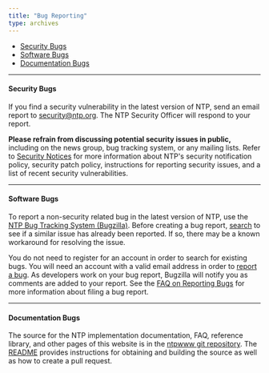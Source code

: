 ```yaml
---
title: "Bug Reporting"
type: archives
---
```


* [Security Bugs](#security-bugs)
* [Software Bugs](#software-bugs)
* [Documentation Bugs](#documentation-bugs)

* * *

#### Security Bugs

If you find a security vulnerability in the latest version of NTP, send an email report to [security@ntp.org](mailto:security@ntp.org). The NTP Security Officer will respond to your report.

**Please refrain from discussing potential security issues in public,** including on the news group, bug tracking system, or any mailing lists. Refer to [Security Notices](https://support.ntp.org/bin/view/Main/SecurityNotice) for more information about NTP's security notification policy, security patch policy, instructions for reporting security issues, and a list of recent security vulnerabilities.

* * *

#### Software Bugs

To report a non-security related bug in the latest version of NTP, use the [NTP Bug Tracking System (Bugzilla)](https://bugs.ntp.org/). Before creating a bug report, [search](https://bugs.ntp.org/query.cgi) to see if a similar issue has already been reported. If so, there may be a known workaround for resolving the issue.

You do not need to register for an account in order to search for existing bugs. You will need an account with a valid email address in order to [report a bug](https://bugs.ntp.org/enter_bug.cgi). As developers work on your bug report, Bugzilla will notify you as comments are added to your report. See the [FAQ on Reporting Bugs](/ntpfaq/ntp-s-trbl-bug-reports/) for more information about filing a bug report.

* * *

#### Documentation Bugs

The source for the NTP implementation documentation, FAQ, reference library, and other pages of this website is in the [ntpwww git repository](https://bitbucket.nwtime.org/projects/WEBSITES/repos/ntpwww/browse). The [README](https://bitbucket.nwtime.org/projects/WEBSITES/repos/ntpwww/browse/README.md) provides instructions for obtaining and building the source as well as how to create a pull request.


